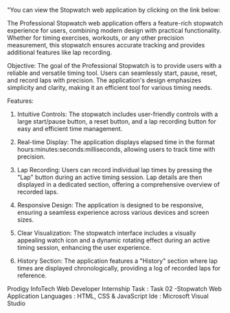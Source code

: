 "You can view the Stopwatch web application by clicking on the link below:



The Professional Stopwatch web application offers a feature-rich stopwatch experience for users, combining modern design with practical functionality. Whether for timing exercises, workouts, or any other precision measurement, this stopwatch ensures accurate tracking and provides additional features like lap recording.

Objective:
The goal of the Professional Stopwatch is to provide users with a reliable and versatile timing tool. Users can seamlessly start, pause, reset, and record laps with precision. The application's design emphasizes simplicity and clarity, making it an efficient tool for various timing needs.

Features:

1) Intuitive Controls: The stopwatch includes user-friendly controls with a large start/pause button, a reset button, and a lap recording button for easy and efficient time management.

2) Real-time Display: The application displays elapsed time in the format hours:minutes:seconds:milliseconds, allowing users to track time with precision.

3) Lap Recording: Users can record individual lap times by pressing the "Lap" button during an active timing session. Lap details are then displayed in a dedicated section, offering a comprehensive overview of recorded laps.

4) Responsive Design: The application is designed to be responsive, ensuring a seamless experience across various devices and screen sizes.

5) Clear Visualization: The stopwatch interface includes a visually appealing watch icon and a dynamic rotating effect during an active timing session, enhancing the user experience.

6) History Section: The application features a "History" section where lap times are displayed chronologically, providing a log of recorded laps for reference.

Prodigy InfoTech Web Developer Internship Task : Task 02 -Stopwatch Web Application 
Languages : HTML, CSS & JavaScript 
Ide : Microsoft Visual Studio
